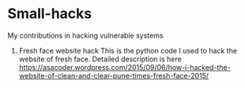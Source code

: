 # Small-hacks
My contributions in hacking vulnerable systems

1) Fresh face website hack
This is the python code I used to hack the website of fresh face. Detailed description is here https://asacoder.wordpress.com/2015/09/06/how-i-hacked-the-website-of-clean-and-clear-pune-times-fresh-face-2015/
